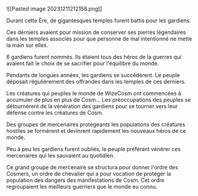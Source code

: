 ![[Pasted image 20231211212158.png]]

Durant cette Ère, de gigantesques temples furent battis pour les gardiens.

Ces derniers avaient pour mission de conserver ses pierres légendaires dans les temples associés pour que personne de mal intentionné ne mette la main sur elles.

  

6 gardiens furent nommés. Ils étaient tous des héros de la guerres qui avaient fait le choix de se sacrifier pour l'équilibre du monde.

Pendants de longues années, les gardiens se succédèrent. Le peuple déposait régulièrement des offrandes dans les temples de ces derniers.

  

Les créatures qui peuples le monde de WizeCosm ont commencées à accumuler de plus en plus de Cosm... Les préoccupations des peuples se détournèrent de la vénération des gardiens pour se tourner vers leur défense contre les créatures de Cosm.

  

Des groupes de mercenaires protégeants les populations des créatures hostiles se formèrent et devinrent rapidement les nouveaux héros de ce monde.

  

Peu à peu les gardiens furent oubliés, le peuple préférant vénérer ces mercenaires qui les sauvaient au quotidien.

  

Ce grand groupe de mercenaire se structura pour donner l'ordre des Cosmers, un ordre de chevalier qui a pour vocation de protéger la population des dangers des manifestations de Cosm. Cet ordre regroupaient les meilleurs guerriers que le monde eu connu.